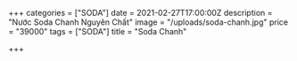 +++
categories = ["SODA"]
date = 2021-02-27T17:00:00Z
description = "Nước Soda Chanh Nguyên Chất"
image = "/uploads/soda-chanh.jpg"
price = "39000"
tags = ["SODA"]
title = "Soda Chanh"

+++
